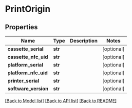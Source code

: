 # PrintOrigin

## Properties
Name | Type | Description | Notes
------------ | ------------- | ------------- | -------------
**cassette_serial** | **str** |  | [optional] 
**cassette_nfc_uid** | **str** |  | [optional] 
**platform_serial** | **str** |  | [optional] 
**platform_nfc_uid** | **str** |  | [optional] 
**printer_serial** | **str** |  | [optional] 
**software_version** | **str** |  | [optional] 

[[Back to Model list]](../README.md#documentation-for-models) [[Back to API list]](../README.md#documentation-for-api-endpoints) [[Back to README]](../README.md)


